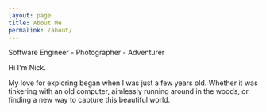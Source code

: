 ```yaml
---
layout: page
title: About Me
permalink: /about/
---
```


Software Engineer - Photographer - Adventurer

Hi I'm Nick.

My love for exploring began when I was just a few years old. Whether it was tinkering with an old computer, aimlessly running around in the woods, or finding a new way to capture this beautiful world.
